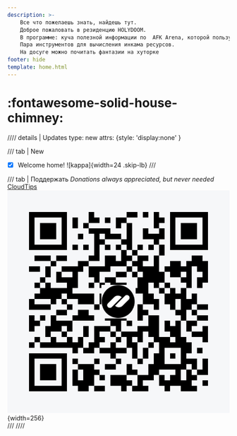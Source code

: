 ```yaml
---
description: >-
    Все что пожелаешь знать, найдешь тут.
    Доброе пожаловать в резиденцию HOLYDOOM.
    В программе: куча полезной информации по  AFK Arena, которой пользуюсь регулярно
    Пара инструментов для вычисления инкама ресурсов.
    На досуге можно почитать фантазии на хуторке
footer: hide
template: home.html
---
```


# :fontawesome-solid-house-chimney:

//// details | Updates
    type: new
    attrs: {style: 'display:none' }

/// tab | New

- [x] Welcome home! ![kappa]{width=24 .skip-lb}
///

/// tab | Поддержать
_Donations always appreciated, but never needed_
[CloudTips](https://pay.cloudtips.ru/p/5587246e)  
![t](qrCode.jpg){width=256}  
///
////
